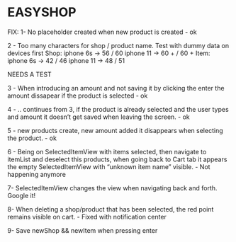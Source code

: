 #  EASYSHOP

FIX: 
1- No placeholder created when new product is created - ok

2 - Too many characters for shop / product name. Test with dummy data on devices first
Shop: 
iphone 6s -> 56 / 60
iphone 11 -> 60 + / 60 +
Item: 
iphone 6s -> 42 / 46
iphone 11 -> 48 / 51

NEEDS A TEST

3 - When introducing an amount and not saving it by clicking the enter the amount dissapear if the product is selected - ok

4 - .. continues from 3, if the product is already selected and the user types and amount it doesn’t get saved when leaving the screen. - ok

5 - new products create, new amount added it disappears when selecting the product. - ok

6 - Being on SelectedItemView with items selected, then navigate to itemList and deselect this products, when going back to Cart tab it appears the empty SelectedItemView with “unknown item name” visible. - Not happening anymore

7- SelectedItemView changes the view when navigating back and forth. Google it!

8- When deleting a shop/product that has been selected, the red point remains visible on cart. - Fixed with notification center

9- Save newShop && newItem when pressing enter
